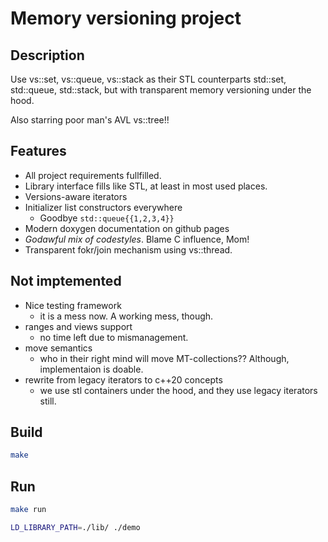# Memory versioning project

## Description

Use vs::set, vs::queue, vs::stack as their STL counterparts std::set, std::queue, std::stack,
but with transparent memory versioning under the hood.

Also starring poor man's AVL vs::tree!!

## Features
* All project requirements fullfilled.
* Library interface fills like STL, at least in most used places.
* Versions-aware iterators
* Initializer list constructors everywhere
  - Goodbye `std::queue{{1,2,3,4}}`
* Modern doxygen documentation on github pages
* *Godawful mix of codestyles*. Blame C influence, Mom!
* Transparent fokr/join mechanism using vs::thread.

## Not imptemented

* Nice testing framework
  - it is a mess now. A working mess, though.
* ranges and views support 
  - no time left due to mismanagement.
* move semantics 
  - who in their right mind will move MT-collections?? Although, implementaion is doable.
* rewrite from legacy iterators to c++20 concepts
  - we use stl containers under the hood, and they use legacy iterators still.

## Build

```bash
make
```

## Run

```bash
make run
```

```bash
LD_LIBRARY_PATH=./lib/ ./demo
```

